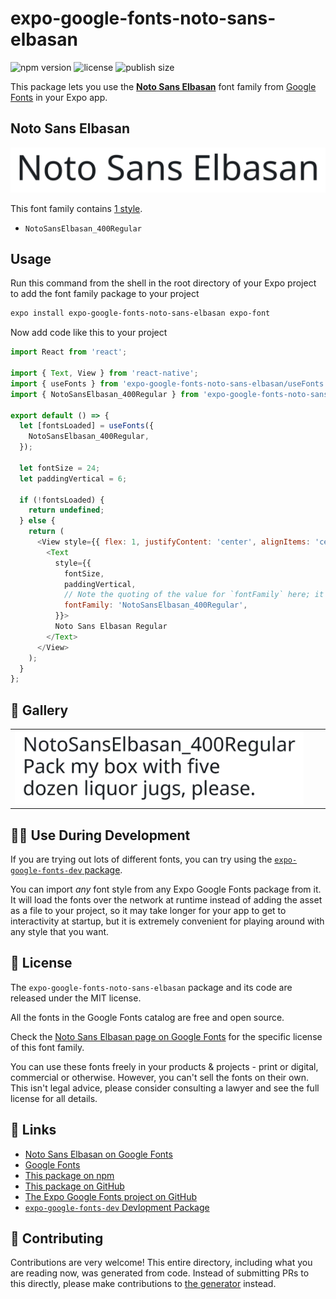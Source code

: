 # expo-google-fonts-noto-sans-elbasan

![npm version](https://flat.badgen.net/npm/v/expo-google-fonts-noto-sans-elbasan)
![license](https://flat.badgen.net/github/license/expo/google-fonts)
![publish size](https://flat.badgen.net/packagephobia/install/expo-google-fonts-noto-sans-elbasan)

This package lets you use the [**Noto Sans Elbasan**](https://fonts.google.com/specimen/Noto+Sans+Elbasan) font family from [Google Fonts](https://fonts.google.com/) in your Expo app.

## Noto Sans Elbasan

![Noto Sans Elbasan](./font-family.png)

This font family contains [1 style](#-gallery).

- `NotoSansElbasan_400Regular`

## Usage

Run this command from the shell in the root directory of your Expo project to add the font family package to your project
```sh
expo install expo-google-fonts-noto-sans-elbasan expo-font
```

Now add code like this to your project
```js
import React from 'react';

import { Text, View } from 'react-native';
import { useFonts } from 'expo-google-fonts-noto-sans-elbasan/useFonts';
import { NotoSansElbasan_400Regular } from 'expo-google-fonts-noto-sans-elbasan/400Regular';

export default () => {
  let [fontsLoaded] = useFonts({
    NotoSansElbasan_400Regular,
  });

  let fontSize = 24;
  let paddingVertical = 6;

  if (!fontsLoaded) {
    return undefined;
  } else {
    return (
      <View style={{ flex: 1, justifyContent: 'center', alignItems: 'center' }}>
        <Text
          style={{
            fontSize,
            paddingVertical,
            // Note the quoting of the value for `fontFamily` here; it expects a string!
            fontFamily: 'NotoSansElbasan_400Regular',
          }}>
          Noto Sans Elbasan Regular
        </Text>
      </View>
    );
  }
};

```

## 🔡 Gallery


||||
|-|-|-|
|![NotoSansElbasan_400Regular](.//400Regular/NotoSansElbasan_400Regular.ttf.png)||||


## 👩‍💻 Use During Development

If you are trying out lots of different fonts, you can try using the [`expo-google-fonts-dev` package](https://github.com/freeboub/google-fonts/tree/master/font-packages/dev#readme).

You can import *any* font style from any Expo Google Fonts package from it. It will load the fonts
over the network at runtime instead of adding the asset as a file to your project, so it may take longer
for your app to get to interactivity at startup, but it is extremely convenient
for playing around with any style that you want.

## 📖 License

The `expo-google-fonts-noto-sans-elbasan` package and its code are released under the MIT license.

All the fonts in the Google Fonts catalog are free and open source.

Check the [Noto Sans Elbasan page on Google Fonts](https://fonts.google.com/specimen/Noto+Sans+Elbasan) for the specific license of this font family.

You can use these fonts freely in your products & projects - print or digital, commercial or otherwise. However, you can't sell the fonts on their own. This isn't legal advice, please consider consulting a lawyer and see the full license for all details.

## 🔗 Links

- [Noto Sans Elbasan on Google Fonts](https://fonts.google.com/specimen/Noto+Sans+Elbasan)
- [Google Fonts](https://fonts.google.com/)
- [This package on npm](https://www.npmjs.com/package/expo-google-fonts-noto-sans-elbasan)
- [This package on GitHub](https://github.com/freeboub/google-fonts/tree/master/font-packages/noto-sans-elbasan)
- [The Expo Google Fonts project on GitHub](https://github.com/freeboub/google-fonts)
- [`expo-google-fonts-dev` Devlopment Package](https://github.com/freeboub/google-fonts/tree/master/font-packages/dev)

## 🤝 Contributing

Contributions are very welcome! This entire directory, including what you are reading now, was generated from code. Instead of submitting PRs to this directly, please make contributions to [the generator](https://github.com/freeboub/google-fonts/tree/master/packages/generator) instead.
